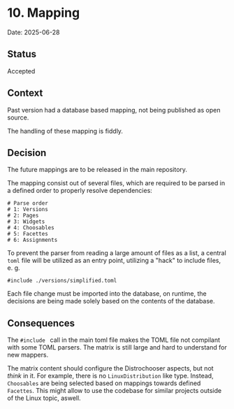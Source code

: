 # 10. Mapping

Date: 2025-06-28

## Status

Accepted

## Context

Past version had a database based mapping, not being published as open source.

The handling of these mapping is fiddly.

## Decision

The future mappings are to be released in the main repository.

The mapping consist out of several files, which are required to be parsed in a defined order to properly resolve dependencies:

```
# Parse order
# 1: Versions
# 2: Pages
# 3: Widgets
# 4: Choosables
# 5: Facettes
# 6: Assignments     
```

To prevent the parser from reading a large amount of files as a list, a central `toml` file will be utilized as an entry point,
utilizing a "hack" to include files, e. g.

`#include ./versions/simplified.toml`

Each file change must be imported into the database, on runtime, the decisions are being made solely based on the contents of the database.


## Consequences

The `#include ` call in the main toml file makes the TOML file not compilant with some TOML parsers.
The matrix is still large and hard to understand for new mappers.


The matrix content should configure the Distrochooser aspects, but not _think_ in it. For example, there is no `LinuxDistribution` like type. Instead, 
`Choosables` are being selected based on mappings towards defined `Facettes`. This might allow to use the codebase for similar projects outside of the 
Linux topic, aswell.
